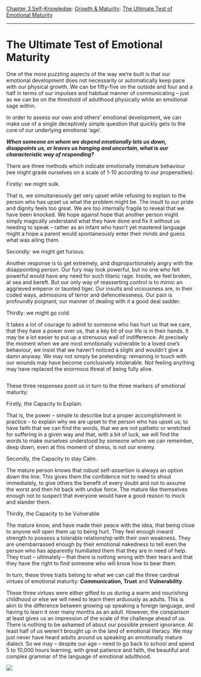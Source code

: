 [Chapter 3.Self-Knowledge](https://www.theschooloflife.com/thebookoflife/category/self-knowledge/): [Growth & Maturity](https://www.theschooloflife.com/thebookoflife/category/self-knowledge/growth-maturity/): [The Ultimate Test of Emotional Maturity](https://www.theschooloflife.com/thebookoflife/the-ultimate-test-of-emotional-maturity/)

* * *

# The Ultimate Test of Emotional Maturity

One of the more puzzling aspects of the way we’re built is that our emotional development does not necessarily or automatically keep pace with our physical growth. We can be fifty-five on the outside and four and a half in terms of our impulses and habitual manner of communicating – just as we can be on the threshold of adulthood physically while an emotional sage within.&nbsp;

In order to assess our own and others’ emotional development, we can make use of a single deceptively simple question that quickly gets to the core of our underlying emotional ‘age’.

**_When someone on whom we depend emotionally lets us down, disappoints us, or leaves us hanging and uncertain, what is our characteristic way of responding?_**

There are three methods which indicate emotionally immature behaviour (we might grade ourselves on a scale of 1-10 according to our propensities).

Firstly: we might sulk.

That is, we simultaneously get very upset while refusing to explain to the person who has upset us what the problem might be. The insult to our pride and dignity feels too great. We are too internally fragile to reveal that we have been knocked. We hope against hope that another person might simply magically understand what they have done and fix it without us needing to speak – rather as an infant who hasn’t yet mastered language might a hope a parent would spontaneously enter their minds and guess what was ailing them.

Secondly: we might get furious.

Another response is to get extremely, and disproportionately angry with the disappointing person. Our fury may look powerful, but no one who felt powerful would have any need for such titanic rage. Inside, we feel broken, at sea and bereft. But our only way of reasserting control is to mimic an aggrieved emperor or taunted tiger. Our insults and viciousness are, in their coded ways, admissions of terror and defencelessness. Our pain is profoundly poignant; our manner of dealing with it a good deal sadder.

Thirdly: we might go cold.

It takes a lot of courage to admit to someone who has hurt us that we care, that they have a power over us, that a key bit of our life is in their hands. It may be a lot easier to put up a strenuous wall of indifference. At precisely the moment when we are most emotionally vulnerable to a loved one’s behaviour, we insist that we haven’t noticed a slight and wouldn’t give a damn anyway. We may not simply be pretending: remaining in touch with our wounds may have become conclusively intolerable. Not feeling anything may have replaced the enormous threat of being fully alive.

<figure class="aligncenter"><img src="https://www.theschooloflife.com/thebookoflife/wp-content/uploads/2019/08/3970006701_6b6c50a143_z.jpg" alt="" class="wp-image-23559" srcset="https://www.theschooloflife.com/thebookoflife/wp-content/uploads/2019/08/3970006701_6b6c50a143_z.jpg 452w, https://www.theschooloflife.com/thebookoflife/wp-content/uploads/2019/08/3970006701_6b6c50a143_z-212x300.jpg 212w" sizes="(max-width: 452px) 100vw, 452px"></figure>

These three responses point us in turn to the three markers of emotional maturity:

Firstly, the Capacity to Explain.

That is, the power – simple to describe but a proper accomplishment in practice – to explain why we are upset to the person who has upset us; to have faith that we can find the words, that we are not pathetic or wretched for suffering in a given way and that, with a bit of luck, we will find the words to make ourselves understood by someone whom we can remember, deep down, even at this moment of stress, is not our enemy.

Secondly, the Capacity to stay Calm.

The mature person knows that robust self-assertion is always an option down the line. This gives them the confidence not to need to shout immediately, to give others the benefit of every doubt and not to assume the worst and then hit back with undue force. The mature like themselves enough not to suspect that everyone would have a good reason to mock and slander them.

Thirdly, the Capacity to be Vulnerable

The mature know, and have made their peace with the idea, that being close to anyone will open them up to being hurt. They feel enough inward strength to possess a tolerable relationship with their own weakness. They are unembarrassed enough by their emotional nakedness to tell even the person who has apparently humiliated them that they are in need of help. They trust – ultimately – that there is nothing wrong with their tears and that they have the right to find someone who will know how to bear them.

In turn, these three traits belong to what we can call the three cardinal virtues of emotional maturity: **Communication, Trust** and **Vulnerability**.

These three virtues were either gifted to us during a warm and nourishing childhood or else we will need to learn them arduously as adults. This is akin to the difference between growing up speaking a foreign language, and having to learn it over many months as an adult. However, the comparison at least gives us an impression of the scale of the challenge ahead of us. There is nothing to be ashamed of about our possible present ignorance. At least half of us weren’t brought up in the land of emotional literacy. We may just never have heard adults around us speaking an emotionally mature dialect. So we may – despite our age – need to go back to school and spend 5 to 10,000 hours learning, with great patience and faith, the beautiful and complex grammar of the language of emotional adulthood.

[![](https://img.youtube.com/vi/tz7zxh9Bfow/0.jpg)](https://www.youtube.com/embed/tz7zxh9Bfow '')
&nbsp;&nbsp;  

